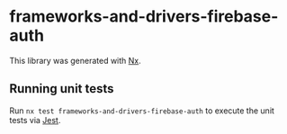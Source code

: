# frameworks-and-drivers-firebase-auth

This library was generated with [Nx](https://nx.dev).

## Running unit tests

Run `nx test frameworks-and-drivers-firebase-auth` to execute the unit tests via [Jest](https://jestjs.io).
